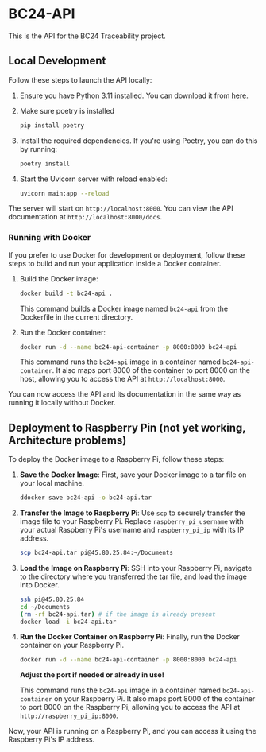 # BC24-API

This is the API for the BC24 Traceability project.

## Local Development

Follow these steps to launch the API locally:

1. Ensure you have Python 3.11 installed. You can download it from [here](https://www.python.org/downloads/).

2. Make sure poetry is installed

   ```bash
   pip install poetry
   ```

3. Install the required dependencies. If you're using Poetry, you can do this by running:

   ```bash
   poetry install
   ```

4. Start the Uvicorn server with reload enabled:

   ```bash
   uvicorn main:app --reload
   ```

The server will start on `http://localhost:8000`. You can view the API documentation at `http://localhost:8000/docs`.

### Running with Docker

If you prefer to use Docker for development or deployment, follow these steps to build and run your application inside a Docker container.

1. Build the Docker image:

    ```bash
    docker build -t bc24-api .
    ```

    This command builds a Docker image named `bc24-api` from the Dockerfile in the current directory.

2. Run the Docker container:

    ```bash
    docker run -d --name bc24-api-container -p 8000:8000 bc24-api
    ```

    This command runs the `bc24-api` image in a container named `bc24-api-container`. It also maps port 8000 of the container to port 8000 on the host, allowing you to access the API at `http://localhost:8000`.

You can now access the API and its documentation in the same way as running it locally without Docker.

## Deployment to Raspberry Pin (not yet working, Architecture problems)

To deploy the Docker image to a Raspberry Pi, follow these steps:

1. **Save the Docker Image**: First, save your Docker image to a tar file on your local machine.

   ```bash
   ddocker save bc24-api -o bc24-api.tar
   ```

2. **Transfer the Image to Raspberry Pi**: Use `scp` to securely transfer the image file to your Raspberry Pi. Replace `raspberry_pi_username` with your actual Raspberry Pi's username and `raspberry_pi_ip` with its IP address.

   ```bash
   scp bc24-api.tar pi@45.80.25.84:~/Documents
   ```

3. **Load the Image on Raspberry Pi**: SSH into your Raspberry Pi, navigate to the directory where you transferred the tar file, and load the image into Docker.

   ```bash
   ssh pi@45.80.25.84
   cd ~/Documents
   (rm -rf bc24-api.tar) # if the image is already present
   docker load -i bc24-api.tar
   ```

4. **Run the Docker Container on Raspberry Pi**: Finally, run the Docker container on your Raspberry Pi.  

   ```bash
   docker run -d --name bc24-api-container -p 8000:8000 bc24-api
   ```
   **Adjust the port if needed or already in use!**

   This command runs the `bc24-api` image in a container named `bc24-api-container` on your Raspberry Pi. It also maps port 8000 of the container to port 8000 on the Raspberry Pi, allowing you to access the API at `http://raspberry_pi_ip:8000`.

Now, your API is running on a Raspberry Pi, and you can access it using the Raspberry Pi's IP address.

